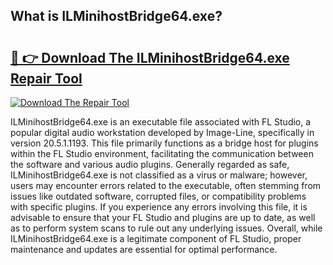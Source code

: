 ## What is ILMinihostBridge64.exe? 

# <h2><a href="https://exedetect.com/download.php?ILMinihostBridge64.exe">🔗 👉 Download The ILMinihostBridge64.exe Repair Tool</a></h2>

[![Download The Repair Tool](https://exedetect.com/download-button.jpg)](https://exedetect.com/download.php?ILMinihostBridge64.exe)

ILMinihostBridge64.exe is an executable file associated with FL Studio, a popular digital audio workstation developed by Image-Line, specifically in version 20.5.1.1193. This file primarily functions as a bridge host for plugins within the FL Studio environment, facilitating the communication between the software and various audio plugins. Generally regarded as safe, ILMinihostBridge64.exe is not classified as a virus or malware; however, users may encounter errors related to the executable, often stemming from issues like outdated software, corrupted files, or compatibility problems with specific plugins. If you experience any errors involving this file, it is advisable to ensure that your FL Studio and plugins are up to date, as well as to perform system scans to rule out any underlying issues. Overall, while ILMinihostBridge64.exe is a legitimate component of FL Studio, proper maintenance and updates are essential for optimal performance.
